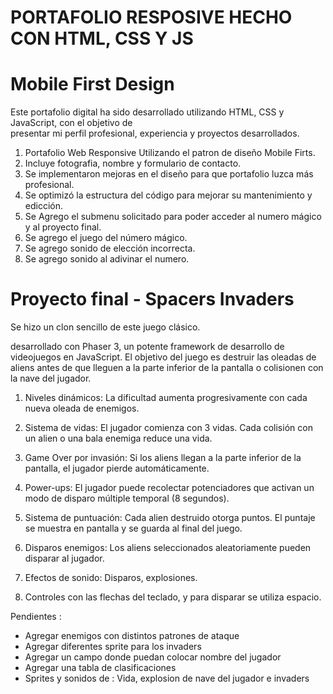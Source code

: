 # PORTAFOLIO RESPOSIVE HECHO CON HTML, CSS Y JS
# Mobile First Design 
 
Este portafolio digital ha sido desarrollado utilizando HTML, CSS  y JavaScript, con el objetivo de  
presentar mi perfil profesional, experiencia y proyectos desarrollados.

1. Portafolio Web Responsive Utilizando el patron de diseño Mobile Firts.
2. Incluye fotografia, nombre y formulario de contacto.
3. Se implementaron mejoras en el diseño para que portafolio luzca más profesional.
4. Se optimizó la estructura del código para mejorar su mantenimiento y edicción.
5. Se Agrego el submenu solicitado para poder acceder al numero mágico y al proyecto final.
6. Se agrego el juego del número mágico.
7. Se agrego sonido de elección incorrecta.
8. Se agrego sonido al adivinar el numero.

# Proyecto final - Spacers Invaders

Se hizo un clon sencillo de este juego clásico.

desarrollado con Phaser 3, un potente framework de desarrollo de videojuegos en JavaScript. El objetivo del juego es destruir las oleadas de aliens antes de que lleguen a la parte inferior de la pantalla o colisionen con la nave del jugador.

1. Niveles dinámicos: La dificultad aumenta progresivamente con cada nueva oleada de enemigos.

2. Sistema de vidas: El jugador comienza con 3 vidas. Cada colisión con un alien o una bala enemiga reduce una vida.

3. Game Over por invasión: Si los aliens llegan a la parte inferior de la pantalla, el jugador pierde automáticamente.

4. Power-ups: El jugador puede recolectar potenciadores que activan un modo de disparo múltiple temporal (8 segundos).

5. Sistema de puntuación: Cada alien destruido otorga puntos. El puntaje se muestra en pantalla y se guarda al final del juego.

6. Disparos enemigos: Los aliens seleccionados aleatoriamente pueden disparar al jugador.

7. Efectos de sonido: Disparos, explosiones.

8. Controles con las flechas del teclado, y para disparar se utiliza espacio.

Pendientes :

- Agregar enemigos con distintos patrones de ataque
- Agregar diferentes sprite para los invaders
- Agregar un campo donde puedan colocar nombre del jugador
- Agregar una tabla de clasificaciones
- Sprites y sonidos de : Vida, explosion de nave del jugador e invaders